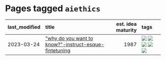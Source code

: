 # Pages tagged `aiethics`

|last_modified|title|est. idea maturity|tags
|:---|:---|---:|:---|
|2023-03-24|["why do you want to know?"-instruct-esque-fintetuning](../whydoyouwantoknow.md)|1987|[![](https://img.shields.io/badge/tag-aiethics-d9f12f)](../tags/aiethics.md) [![](https://img.shields.io/badge/tag-alignment-92ab1c)](../tags/alignment.md) [![](https://img.shields.io/badge/tag-dialogue-fe76cf)](../tags/dialogue.md) [![](https://img.shields.io/badge/tag-models-aa21fc)](../tags/models.md) [![](https://img.shields.io/badge/tag-wip-a4124b)](../tags/wip.md)|